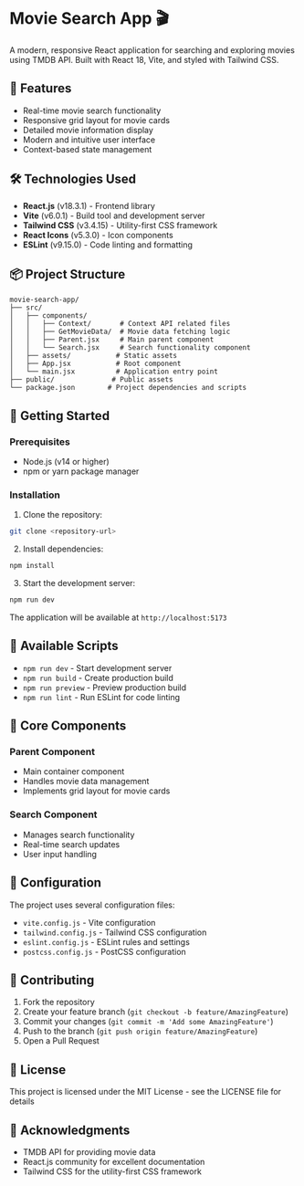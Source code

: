 # Movie Search App 🎬

A modern, responsive React application for searching and exploring movies using TMDB API. Built with React 18, Vite, and styled with Tailwind CSS.

## 🚀 Features

- Real-time movie search functionality
- Responsive grid layout for movie cards
- Detailed movie information display
- Modern and intuitive user interface
- Context-based state management

## 🛠️ Technologies Used

- **React.js** (v18.3.1) - Frontend library
- **Vite** (v6.0.1) - Build tool and development server
- **Tailwind CSS** (v3.4.15) - Utility-first CSS framework
- **React Icons** (v5.3.0) - Icon components
- **ESLint** (v9.15.0) - Code linting and formatting

## 📦 Project Structure

```
movie-search-app/
├── src/
│   ├── components/
│   │   ├── Context/       # Context API related files
│   │   ├── GetMovieData/  # Movie data fetching logic
│   │   ├── Parent.jsx     # Main parent component
│   │   └── Search.jsx     # Search functionality component
│   ├── assets/           # Static assets
│   ├── App.jsx           # Root component
│   └── main.jsx          # Application entry point
├── public/              # Public assets
└── package.json        # Project dependencies and scripts
```

## 🚀 Getting Started

### Prerequisites

- Node.js (v14 or higher)
- npm or yarn package manager

### Installation

1. Clone the repository:
```bash
git clone <repository-url>
```

2. Install dependencies:
```bash
npm install
```

3. Start the development server:
```bash
npm run dev
```

The application will be available at `http://localhost:5173`

## 📝 Available Scripts

- `npm run dev` - Start development server
- `npm run build` - Create production build
- `npm run preview` - Preview production build
- `npm run lint` - Run ESLint for code linting

## 🎯 Core Components

### Parent Component
- Main container component
- Handles movie data management
- Implements grid layout for movie cards

### Search Component
- Manages search functionality
- Real-time search updates
- User input handling

## 🔧 Configuration

The project uses several configuration files:

- `vite.config.js` - Vite configuration
- `tailwind.config.js` - Tailwind CSS configuration
- `eslint.config.js` - ESLint rules and settings
- `postcss.config.js` - PostCSS configuration

## 🤝 Contributing

1. Fork the repository
2. Create your feature branch (`git checkout -b feature/AmazingFeature`)
3. Commit your changes (`git commit -m 'Add some AmazingFeature'`)
4. Push to the branch (`git push origin feature/AmazingFeature`)
5. Open a Pull Request

## 📄 License

This project is licensed under the MIT License - see the LICENSE file for details

## 🙏 Acknowledgments

- TMDB API for providing movie data
- React.js community for excellent documentation
- Tailwind CSS for the utility-first CSS framework
